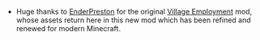 + Huge thanks to [EnderPreston](https://www.curseforge.com/members/enderpreston/projects) for the original [Village Employment](https://www.curseforge.com/minecraft/mc-mods/village-employment) mod, whose assets return here in this new mod which has been refined and renewed for modern Minecraft.  
